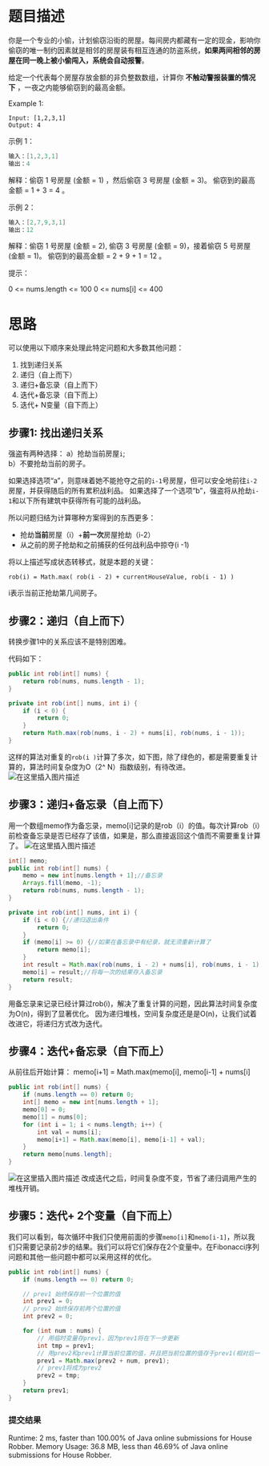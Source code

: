 # 题目描述
你是一个专业的小偷，计划偷窃沿街的房屋。每间房内都藏有一定的现金，影响你偷窃的唯一制约因素就是相邻的房屋装有相互连通的防盗系统，**如果两间相邻的房屋在同一晚上被小偷闯入，系统会自动报警**。

给定一个代表每个房屋存放金额的非负整数数组，计算你 **不触动警报装置的情况下** ，一夜之内能够偷窃到的最高金额。

Example 1:

    Input: [1,2,3,1]
    Output: 4


示例 1：

```java
输入：[1,2,3,1]
输出：4
```

解释：偷窃 1 号房屋 (金额 = 1) ，然后偷窃 3 号房屋 (金额 = 3)。
     偷窃到的最高金额 = 1 + 3 = 4 。

示例 2：
```java
输入：[2,7,9,3,1]
输出：12
```

解释：偷窃 1 号房屋 (金额 = 2), 偷窃 3 号房屋 (金额 = 9)，接着偷窃 5 号房屋 (金额 = 1)。
     偷窃到的最高金额 = 2 + 9 + 1 = 12 。


提示：

0 <= nums.length <= 100
0 <= nums[i] <= 400


# 思路
可以使用以下顺序来处理此特定问题和大多数其他问题：

 1. 找到递归关系
 2. 递归（自上而下）
 3. 递归+备忘录（自上而下）
 4. 迭代+备忘录（自下而上）
 5. 迭代+ N变量（自下而上）


## 步骤1: 找出递归关系
强盗有两种选择：
a）抢劫当前房屋`i`;    
b）不要抢劫当前的房子。

如果选择选项“a”，则意味着她不能抢夺之前的`i-1`号房屋，但可以安全地前往`i-2`房屋，并获得随后的所有累积战利品。
如果选择了一个选项“b”，强盗将从抢劫`i-1`和以下所有建筑中获得所有可能的战利品。

所以问题归结为计算哪种方案得到的东西更多：

 - 抢劫**当前**房屋（i）+**前一次**房屋抢劫（i-2）
 - 从之前的房子抢劫和之前捕获的任何战利品中掠夺(i -1)

将以上描述写成状态转移式，就是本题的关键：

    rob(i) = Math.max( rob(i - 2) + currentHouseValue, rob(i - 1) )

   i表示当前正抢劫第几间房子。

## 步骤2：递归（自上而下）
转换步骤1中的关系应该不是特别困难。

代码如下：

```java
public int rob(int[] nums) {
    return rob(nums, nums.length - 1);
}

private int rob(int[] nums, int i) {
    if (i < 0) {
        return 0;
    }
    return Math.max(rob(nums, i - 2) + nums[i], rob(nums, i - 1));
}
```
这样的算法对重复的`rob(i )`计算了多次，如下图，除了绿色的，都是需要重复计算的，算法时间复杂度为O（2^	N）指数级别，有待改进。
![在这里插入图片描述](https://img-blog.csdnimg.cn/20200630154920794.png?x-oss-process=image/watermark,type_ZmFuZ3poZW5naGVpdGk,shadow_10,text_aHR0cHM6Ly9ibG9nLmNzZG4ubmV0L3o3MTQ0MDU0ODk=,size_16,color_FFFFFF,t_70)

## 步骤3：递归+备忘录（自上而下）
用一个数组memo作为备忘录，memo[i]记录的是rob（i）的值。每次计算rob（i）前检查备忘录是否已经存了该值，如果是，那么直接返回这个值而不需要重复计算了。
![在这里插入图片描述](https://img-blog.csdnimg.cn/20200630155931244.png?x-oss-process=image/watermark,type_ZmFuZ3poZW5naGVpdGk,shadow_10,text_aHR0cHM6Ly9ibG9nLmNzZG4ubmV0L3o3MTQ0MDU0ODk=,size_16,color_FFFFFF,t_70)


```java
int[] memo;
public int rob(int[] nums) {
    memo = new int[nums.length + 1];//备忘录
    Arrays.fill(memo, -1);
    return rob(nums, nums.length - 1);
}

private int rob(int[] nums, int i) {
    if (i < 0) {//递归退出条件
        return 0;
    }
    if (memo[i] >= 0) {//如果在备忘录中有纪录，就无须重新计算了
        return memo[i];
    }
    int result = Math.max(rob(nums, i - 2) + nums[i], rob(nums, i - 1));
    memo[i] = result;//将每一次的结果存入备忘录
    return result;
}
```
用备忘录来记录已经计算过rob(i)，解决了重复计算的问题，因此算法时间复杂度为O(n)，得到了显著优化。
因为递归堆栈，空间复杂度还是是O(n)，让我们试着改进它，将递归方式改为迭代。

## 步骤4：迭代+备忘录（自下而上）
从前往后开始计算： memo[i+1] = Math.max(memo[i], memo[i-1] + nums[i]
```java
public int rob(int[] nums) {
    if (nums.length == 0) return 0;
    int[] memo = new int[nums.length + 1];
    memo[0] = 0;
    memo[1] = nums[0];
    for (int i = 1; i < nums.length; i++) {
        int val = nums[i];
        memo[i+1] = Math.max(memo[i], memo[i-1] + val);
    }
    return memo[nums.length];
}
```
![在这里插入图片描述](https://img-blog.csdnimg.cn/20200630162446336.png?x-oss-process=image/watermark,type_ZmFuZ3poZW5naGVpdGk,shadow_10,text_aHR0cHM6Ly9ibG9nLmNzZG4ubmV0L3o3MTQ0MDU0ODk=,size_16,color_FFFFFF,t_70)
改成迭代之后，时间复杂度不变，节省了递归调用产生的堆栈开销。

## 步骤5：迭代+ 2个变量（自下而上）
我们可以看到，每次循环中我们只使用前面的步骤`memo[i]`和`memo[i-1]`，所以我们只需要记录前2步的结果。我们可以将它们保存在2个变量中。在Fibonacci序列问题和其他一些问题中都可以采用这样的优化。

```java
public int rob(int[] nums) {
    if (nums.length == 0) return 0;

    // prev1 始终保存前一个位置的值
    int prev1 = 0;
    // prev2 始终保存前两个位置的值
    int prev2 = 0;

    for (int num : nums) {
    	// 用临时变量存prev1，因为prev1将在下一步更新
        int tmp = prev1;
        // 用prev2和prev1计算当前位置的值，并且把当前位置的值存于prev1(相对后一个位置，当前值就是prev1)
        prev1 = Math.max(prev2 + num, prev1);
        // prev1将成为prev2
        prev2 = tmp;
    }
    return prev1;
}
```
### 提交结果
Runtime: 2 ms, faster than 100.00% of Java online submissions for House Robber.
Memory Usage: 36.8 MB, less than 46.69% of Java online submissions for House Robber.